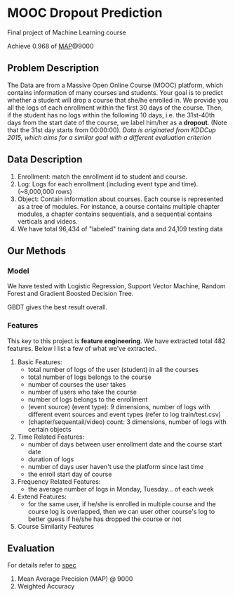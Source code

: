 # MOOC Dropout Prediction
Final project of Machine Learning course

Achieve 0.968 of [MAP](https://en.wikipedia.org/wiki/Information_retrieval#Mean_average_precision)@9000

## Problem Description
The Data are from a Massive Open Online Course (MOOC) platform,
which contains information of many courses and students. Your goal is to predict whether a student will
drop a course that she/he enrolled in. We provide you all the logs of each enrollment within the first
30 days of the course. Then, if the student has no logs within the following 10 days, i.e. the 31st-40th
days from the start date of the course, we label him/her as a **dropout**. (Note that the 31st day starts
from 00:00:00). *Data is originated from KDDCup 2015, which aims for a similar goal with a
different evaluation criterion*

## Data Description
 1. Enrollment: match the enrollment id to student and course.
 2. Log: Logs for each enrollment (including event type and time). (~8,000,000 rows)
 3. Object: Contain information about courses. Each course is represented as a tree of modules.
For instance, a course contains multiple chapter modules, a chapter contains sequentials, and a
sequential contains verticals and videos.
 4. We have total 96,434 of "labeled" training data and 24,109 testing data

## Our Methods
### Model
We have tested with Logistic Regression, Support Vector Machine, Random Forest and Gradient Boosted Decision Tree.

GBDT gives the best result overall.

### Features
This key to this project is **feature engineering**. We have extracted total 482 features. Below I list a few of what we've extracted.
1. Basic Features:
    - total number of logs of the user (student) in all the courses
    - total number of logs belongs to the course
    - number of courses the user takes
    - number of users who take the course
    - number of logs belongs to the enrollment
    - (event source) (event type): 9 dimensions, number of logs with different event sources and
event types (refer to log train/test.csv)
    - (chapter/sequentail/video) count: 3 dimensions, number of logs with certain objects
2. Time Related Features:
    - number of days between user enrollment date and the course start date
    - duration of logs
    - number of days user haven't use the platform since last time
    - the enroll start day of course 
3. Frequency Related Features:
    - the average number of logs in Monday, Tuesday... of each week
4. Extend Features:
    - for the same user, if he/she is enrolled in multiple course and the course log is overlapped,
    then we can user other course's log to better guess if he/she has dropped the course or not
5. Course Similarity Features

## Evaluation
For details refer to [spec](https://github.com/YuanTingHsieh/ML_2015/blob/master/final_project/spec.pdf)
1. Mean Average Precision (MAP) @ 9000
2. Weighted Accuracy
